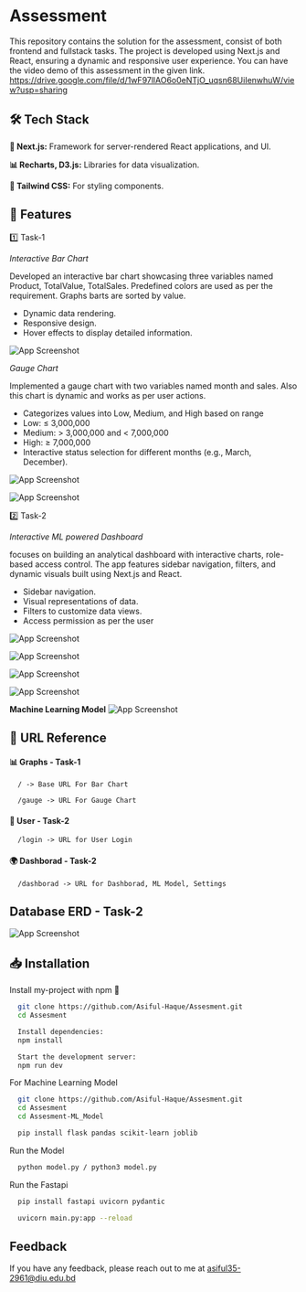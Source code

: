# Assessment

This repository contains the solution for the assessment, consist of both frontend and fullstack tasks. The project is developed using Next.js and React, ensuring a dynamic and responsive user experience. You can have the video demo of this assessment in the given link.
https://drive.google.com/file/d/1wF97llAO6o0eNTjO_uqsn68UiIenwhuW/view?usp=sharing



## 🛠️ Tech Stack

**🚀 Next.js:** Framework for server-rendered React applications, and UI.

**📊 Recharts, D3.js:**  Libraries for   data visualization.

**🎨 Tailwind CSS:**  For styling components.










## 🌟 Features
1️⃣ Task-1

*Interactive Bar Chart*

Developed an interactive bar chart showcasing three variables named Product, TotalValue, TotalSales. Predefined colors are used as per the requirement. Graphs barts are sorted by value.
- Dynamic data rendering.
- Responsive design.
- Hover effects to display detailed information.

![App Screenshot](https://res.cloudinary.com/ddrvm4qt3/image/upload/v1747667827/Screenshot_6_b1ikxh.png)



*Gauge Chart*

Implemented a gauge chart with two variables named month and sales. Also this chart is dynamic and works as per user actions.

- Categorizes values into Low, Medium, and High based on range
- Low: ≤ 3,000,000
- Medium: > 3,000,000 and < 7,000,000
- High: ≥ 7,000,000
- Interactive status selection for different months (e.g., March, December).

![App Screenshot](https://res.cloudinary.com/ddrvm4qt3/image/upload/v1747667875/Screenshot_7_m6jzv5.png)

![App Screenshot](https://res.cloudinary.com/ddrvm4qt3/image/upload/v1747667911/Screenshot_8_tdq6y6.png)



2️⃣ Task-2

*Interactive ML powered Dashboard*

focuses on building an analytical dashboard with interactive charts, role-based access control. The app features sidebar navigation, filters, and dynamic visuals built using Next.js and React. 

- Sidebar navigation.
- Visual representations of data.
- Filters to customize data views.
- Access permission as per the user

![App Screenshot](https://res.cloudinary.com/ddrvm4qt3/image/upload/v1747667988/Screenshot_from_2025-05-17_16-50-03_n5ochy.png)

![App Screenshot](https://res.cloudinary.com/ddrvm4qt3/image/upload/v1747668048/Screenshot_from_2025-05-17_16-49-08_k6xl7d.png)

![App Screenshot](https://res.cloudinary.com/ddrvm4qt3/image/upload/v1747668096/Screenshot_from_2025-05-17_16-48-59_n86ykc.png)

![App Screenshot](https://res.cloudinary.com/ddrvm4qt3/image/upload/v1747668147/Screenshot_from_2025-05-17_16-48-53_ahfdwy.png)

**Machine Learning Model**
![App Screenshot](https://res.cloudinary.com/ddrvm4qt3/image/upload/v1747668234/Screenshot_from_2025-05-17_16-49-41_lfnp82.png)







## 🔗 URL Reference

#### 📊 Graphs - Task-1

```http
  / -> Base URL For Bar Chart
```
```http
  /gauge -> URL For Gauge Chart
```

#### 👤 User - Task-2

```http
  /login -> URL for User Login
```

#### 🌍 Dashborad - Task-2

```http
  /dashborad -> URL for Dashborad, ML Model, Settings
```
## Database ERD - Task-2

![App Screenshot](https://res.cloudinary.com/ddrvm4qt3/image/upload/v1747667511/ERD_lmoy2o.png)



## 📥 Installation

Install my-project with npm 🚀

```bash
  git clone https://github.com/Asiful-Haque/Assesment.git
  cd Assesment
```


```bash
  Install dependencies:
  npm install
```


```bash
  Start the development server:
  npm run dev
```

For Machine Learning Model



```bash
  git clone https://github.com/Asiful-Haque/Assesment.git
  cd Assesment
  cd Assesment-ML_Model
```
```bash
  pip install flask pandas scikit-learn joblib
```
Run the Model
```bash
  python model.py / python3 model.py
```
Run the Fastapi 
```bash
  pip install fastapi uvicorn pydantic
```
```bash
  uvicorn main.py:app --reload
```

## Feedback

If you have any feedback, please reach out to me at asiful35-2961@diu.edu.bd
